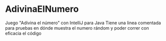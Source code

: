 # AdivinaElNumero
Juego "Adivina el número" con IntelliJ para Java 
Tiene una linea comentada para pruebas en dónde muestra el numero rándom y poder correr con eficacia el código
